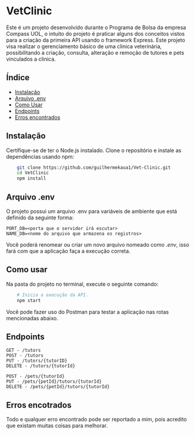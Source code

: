 # VetClinic

Este é um projeto desenvolvido durante o Programa de Bolsa da empresa Compass UOL, o intuito do projeto é praticar alguns dos conceitos vistos para a criação da primeira API usando o framework Express. Este projeto visa realizar o gerenciamento básico de uma clinica veterinária, possibilitando a criação, consulta, alteração e remoção de tutores e pets vinculados a clinica.

## Índice

- [Instalação](#instalação)
- [Arquivo .env](#arquivo-env)
- [Como Usar](#como-usar)
- [Endpoints](#endpoints)
- [Erros encontrados](#erros-encotrados)

## Instalação

Certifique-se de ter o Node.js instalado.
Clone o repositório e instale as dependências usando npm:

```bash
    git clone https://github.com/guilhermekaua1/Vet-Clinic.git
    cd VetClinic
    npm install
```

## Arquivo .env

O projeto possui um arquivo .env para variáveis de ambiente que está definido da seguinte forma:

    PORT_DB=<porta que o servidor irá escutar>
    NAME_DB=<nome do arquivo que armazena os registros>

Você poderá renomear ou criar um novo arquivo nomeado como *.env*, isso fará com que a aplicação faça a execução correta.

## Como usar
Na pasta do projeto no terminal, execute o seguinte comando:
``` bash
    # Inicia a execução da API.
    npm start
```

Você pode fazer uso do Postman para testar a aplicação nas rotas mencionadas abaixo.

## Endpoints

    GET - /tutors
    POST - /tutors
    PUT - /tutors/{tutorID}
    DELETE - /tutors/{tutorId}

    POST - /pets/{tutorId}
    PUT - /pets/{petId}/tutors/{tutorId}
    DELETE - /pets/{petId}/tutors/{tutorId}


## Erros encotrados

Todo e qualquer erro encontrado pode ser reportado a mim, pois acredito que existam muitas coisas para melhorar.
